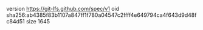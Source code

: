 version https://git-lfs.github.com/spec/v1
oid sha256:ab4385f83b1107a847ff1f780a04547c2ffff4e649794ca4f643d9d48fc84d51
size 1645
